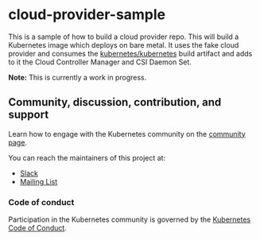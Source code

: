 # cloud-provider-sample

This is a sample of how to build a cloud provider repo. This will build a Kubernetes image which deploys on bare metal.
It uses the fake cloud provider and consumes the [kubernetes/kubernetes](https://github.com/kubernetes/kubernetes)
build artifact and adds to it the Cloud Controller Manager and CSI Daemon Set.

**Note:** This is currently a work in progress.

## Community, discussion, contribution, and support

Learn how to engage with the Kubernetes community on the [community page](http://kubernetes.io/community/).

You can reach the maintainers of this project at:

- [Slack](https://kubernetes.slack.com/messages/sig-cloud-provider)
- [Mailing List](https://groups.google.com/forum/#!forum/kubernetes-sig-cloud-provider)

### Code of conduct

Participation in the Kubernetes community is governed by the [Kubernetes Code of Conduct](code-of-conduct.md).
